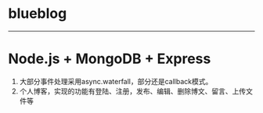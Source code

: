# blueblog
---
# Node.js + MongoDB + Express
1. 大部分事件处理采用async.waterfall，部分还是callback模式。
1. 个人博客，实现的功能有登陆、注册，发布、编辑、删除博文、留言、上传文件等
